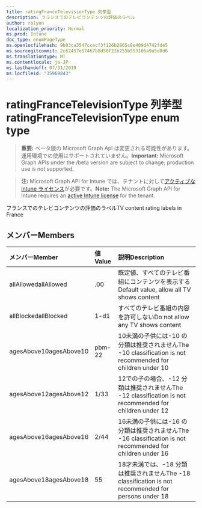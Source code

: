 ```yaml
---
title: ratingFranceTelevisionType 列挙型
description: フランスでのテレビコンテンツの評価のラベル
author: rolyon
localization_priority: Normal
ms.prod: Intune
doc_type: enumPageType
ms.openlocfilehash: 9b03ca3547ccecf3f126b2865c8e409d4742fde5
ms.sourcegitcommit: 2c62457e57467b8d50f21b255b553106a9a5d8d6
ms.translationtype: MT
ms.contentlocale: ja-JP
ms.lasthandoff: 07/31/2019
ms.locfileid: "35969843"
---
```

# <a name="ratingfrancetelevisiontype-enum-type"></a><span data-ttu-id="64b13-103">ratingFranceTelevisionType 列挙型</span><span class="sxs-lookup"><span data-stu-id="64b13-103">ratingFranceTelevisionType enum type</span></span>

> <span data-ttu-id="64b13-104">**重要:** ベータ版の Microsoft Graph Api は変更される可能性があります。運用環境での使用はサポートされていません。</span><span class="sxs-lookup"><span data-stu-id="64b13-104">**Important:** Microsoft Graph APIs under the /beta version are subject to change; production use is not supported.</span></span>

> <span data-ttu-id="64b13-105">**注:** Microsoft Graph API for Intune では、テナントに対して[アクティブな intune ライセンス](https://go.microsoft.com/fwlink/?linkid=839381)が必要です。</span><span class="sxs-lookup"><span data-stu-id="64b13-105">**Note:** The Microsoft Graph API for Intune requires an [active Intune license](https://go.microsoft.com/fwlink/?linkid=839381) for the tenant.</span></span>

<span data-ttu-id="64b13-106">フランスでのテレビコンテンツの評価のラベル</span><span class="sxs-lookup"><span data-stu-id="64b13-106">TV content rating labels in France</span></span>

## <a name="members"></a><span data-ttu-id="64b13-107">メンバー</span><span class="sxs-lookup"><span data-stu-id="64b13-107">Members</span></span>
|<span data-ttu-id="64b13-108">メンバー</span><span class="sxs-lookup"><span data-stu-id="64b13-108">Member</span></span>|<span data-ttu-id="64b13-109">値</span><span class="sxs-lookup"><span data-stu-id="64b13-109">Value</span></span>|<span data-ttu-id="64b13-110">説明</span><span class="sxs-lookup"><span data-stu-id="64b13-110">Description</span></span>|
|:---|:---|:---|
|<span data-ttu-id="64b13-111">allAllowed</span><span class="sxs-lookup"><span data-stu-id="64b13-111">allAllowed</span></span>|<span data-ttu-id="64b13-112">.0</span><span class="sxs-lookup"><span data-stu-id="64b13-112">0</span></span>|<span data-ttu-id="64b13-113">既定値、すべてのテレビ番組にコンテンツを表示する</span><span class="sxs-lookup"><span data-stu-id="64b13-113">Default value, allow all TV shows content</span></span>|
|<span data-ttu-id="64b13-114">allBlocked</span><span class="sxs-lookup"><span data-stu-id="64b13-114">allBlocked</span></span>|<span data-ttu-id="64b13-115">1-d</span><span class="sxs-lookup"><span data-stu-id="64b13-115">1</span></span>|<span data-ttu-id="64b13-116">すべてのテレビ番組の内容を許可しない</span><span class="sxs-lookup"><span data-stu-id="64b13-116">Do not allow any TV shows content</span></span>|
|<span data-ttu-id="64b13-117">agesAbove10</span><span class="sxs-lookup"><span data-stu-id="64b13-117">agesAbove10</span></span>|<span data-ttu-id="64b13-118">pbm-2</span><span class="sxs-lookup"><span data-stu-id="64b13-118">2</span></span>|<span data-ttu-id="64b13-119">10未満の子供には-10 の分類は推奨されません</span><span class="sxs-lookup"><span data-stu-id="64b13-119">The -10 classification is not recommended for children under 10</span></span>|
|<span data-ttu-id="64b13-120">agesAbove12</span><span class="sxs-lookup"><span data-stu-id="64b13-120">agesAbove12</span></span>|<span data-ttu-id="64b13-121">1/3</span><span class="sxs-lookup"><span data-stu-id="64b13-121">3</span></span>|<span data-ttu-id="64b13-122">12での子の場合、-12 分類は推奨されません</span><span class="sxs-lookup"><span data-stu-id="64b13-122">The -12 classification is not recommended for children under 12</span></span>|
|<span data-ttu-id="64b13-123">agesAbove16</span><span class="sxs-lookup"><span data-stu-id="64b13-123">agesAbove16</span></span>|<span data-ttu-id="64b13-124">2/4</span><span class="sxs-lookup"><span data-stu-id="64b13-124">4</span></span>|<span data-ttu-id="64b13-125">16未満の子供には-16 の分類は推奨されません</span><span class="sxs-lookup"><span data-stu-id="64b13-125">The -16 classification is not recommended for children under 16</span></span>|
|<span data-ttu-id="64b13-126">agesAbove18</span><span class="sxs-lookup"><span data-stu-id="64b13-126">agesAbove18</span></span>|<span data-ttu-id="64b13-127">5</span><span class="sxs-lookup"><span data-stu-id="64b13-127">5</span></span>|<span data-ttu-id="64b13-128">18才未満では、-18 分類は推奨されません</span><span class="sxs-lookup"><span data-stu-id="64b13-128">The -18 classification is not recommended for persons under 18</span></span>|





